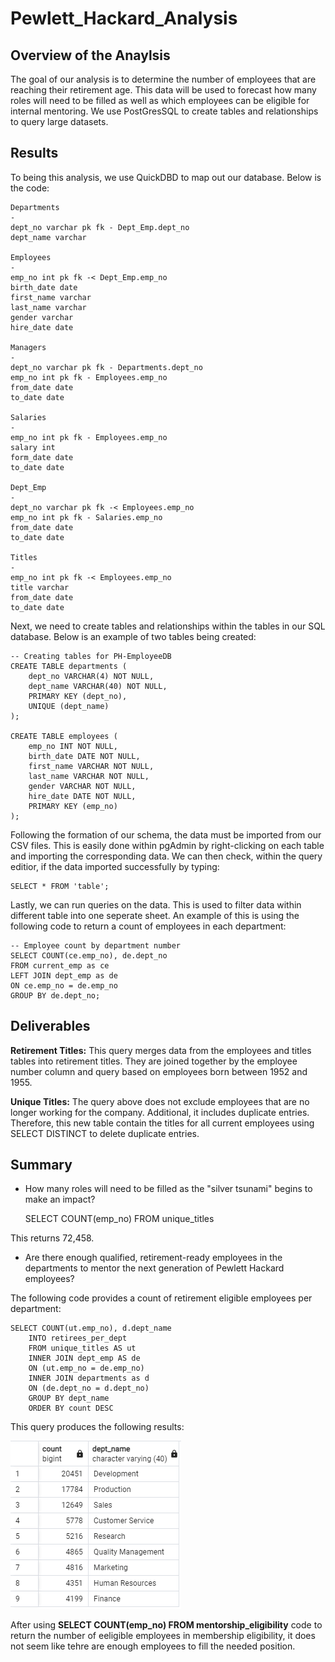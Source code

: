 # Pewlett_Hackard_Analysis

## Overview of the Anaylsis
The goal of our analysis is to determine the number of employees that are reaching their retirement age. This data will be used to forecast how many roles will need to be filled as well as which employees can be eligible for internal mentoring. We use PostGresSQL to create tables and relationships to query large datasets. 

## Results

To being this analysis, we use QuickDBD to map out our database. Below is the code:

    Departments
    -
    dept_no varchar pk fk - Dept_Emp.dept_no
    dept_name varchar

    Employees
    -
    emp_no int pk fk -< Dept_Emp.emp_no
    birth_date date
    first_name varchar
    last_name varchar
    gender varchar
    hire_date date

    Managers
    -
    dept_no varchar pk fk - Departments.dept_no
    emp_no int pk fk - Employees.emp_no
    from_date date
    to_date date

    Salaries
    -
    emp_no int pk fk - Employees.emp_no
    salary int
    form_date date
    to_date date

    Dept_Emp
    -
    dept_no varchar pk fk -< Employees.emp_no
    emp_no int pk fk - Salaries.emp_no
    from_date date
    to_date date

    Titles
    -
    emp_no int pk fk -< Employees.emp_no
    title varchar 
    from_date date
    to_date date

Next, we need to create tables and relationships within the tables in our SQL database. Below is an example of two tables being created:

    -- Creating tables for PH-EmployeeDB
    CREATE TABLE departments (
        dept_no VARCHAR(4) NOT NULL,
        dept_name VARCHAR(40) NOT NULL,
        PRIMARY KEY (dept_no),
        UNIQUE (dept_name)
    );

    CREATE TABLE employees (
	    emp_no INT NOT NULL,
        birth_date DATE NOT NULL,
        first_name VARCHAR NOT NULL,
        last_name VARCHAR NOT NULL,
        gender VARCHAR NOT NULL,
        hire_date DATE NOT NULL,
        PRIMARY KEY (emp_no)
    );

Following the formation of our schema, the data must be imported from our CSV files. This is easily done within pgAdmin by right-clicking on each table and importing the corresponding data. We can then check, within the query editior, if the data imported successfully by typing: 
    
    SELECT * FROM 'table';

Lastly, we can run queries on the data. This is used to filter data within different table into one seperate sheet. An example of this is using the following code to return a count of employees in each department: 

    -- Employee count by department number
    SELECT COUNT(ce.emp_no), de.dept_no
    FROM current_emp as ce
    LEFT JOIN dept_emp as de
    ON ce.emp_no = de.emp_no
    GROUP BY de.dept_no;

## Deliverables

**Retirement Titles:** This query merges data from the employees and titles tables into retirement titles. They are joined together by the employee number column and query based on employees born between 1952 and 1955. 

**Unique Titles:** The query above does not exclude employees that are no longer working for the company. Additional, it includes duplicate entries. Therefore, this new table contain the titles for all current employees using SELECT DISTINCT to delete duplicate entries. 


## Summary
- How many roles will need to be filled as the "silver tsunami" begins to make an impact?

    SELECT COUNT(emp_no) FROM unique_titles

This returns 72,458. 

- Are there enough qualified, retirement-ready employees in the departments to mentor the next generation of Pewlett Hackard employees?

The following code provides a count of retirement eligible employees per department:


    SELECT COUNT(ut.emp_no), d.dept_name
	    INTO retirees_per_dept
		FROM unique_titles AS ut
		INNER JOIN dept_emp AS de
		ON (ut.emp_no = de.emp_no)
		INNER JOIN departments as d
		ON (de.dept_no = d.dept_no)
		GROUP BY dept_name
		ORDER BY count DESC
        
This query produces the following results: 

![Retirement Eligible Employees](https://github.com/jacobxjennings/Pewlett_Hackard_Analysis/blob/main/Retirees_per_Dept.PNG?raw=true)

After using **SELECT COUNT(emp_no) FROM mentorship_eligibility** code to return the number of eeligible employees in membership eligibility, it does not seem like tehre are enough employees to fill the needed position. 